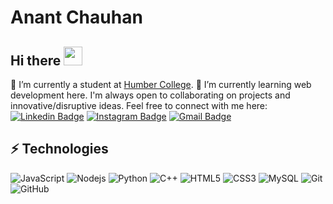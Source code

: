 # Anant Chauhan 
## Hi there <img src="https://raw.githubusercontent.com/aemmadi/aemmadi/master/wave.gif" width="30">
🔭 I’m currently a student at [Humber College](https://humber.ca/). 🌱 I’m currently learning web development here. I'm always open to collaborating on projects and innovative/disruptive ideas. Feel free to connect with me here:
[![Linkedin Badge](https://img.shields.io/badge/-AnantChauhan-blue?style=flat-square&logo=Linkedin&logoColor=white&link=https://www.linkedin.com/in/anirudhemmadi/)](https://www.linkedin.com/in/anirudhemmadi/)
[![Instagram Badge](https://img.shields.io/badge/-kanna6501-purple?style=flat-square&logo=instagram&logoColor=white&link=https://instagram.com/kanna6501/)](https://instagram.com/kanna6501)
[![Gmail Badge](https://img.shields.io/badge/-anantchauhan003@gmail.com-c14438?style=flat-square&logo=Gmail&logoColor=white&link=mailto:anantchauhan003@gmail.com)](mailto:anantchauhan003@gmail.com)
 
## ⚡ Technologies
![JavaScript](https://img.shields.io/badge/-JavaScript-black?style=flat-square&logo=javascript)
![Nodejs](https://img.shields.io/badge/-Nodejs-black?style=flat-square&logo=Node.js)
![Python](https://img.shields.io/badge/-Python-black?style=flat-square&logo=Python)
![C++](https://img.shields.io/badge/-C++-00599C?style=flat-square&logo=c)
![HTML5](https://img.shields.io/badge/-HTML5-E34F26?style=flat-square&logo=html5&logoColor=white)
![CSS3](https://img.shields.io/badge/-CSS3-1572B6?style=flat-square&logo=css3)
![MySQL](https://img.shields.io/badge/-MySQL-black?style=flat-square&logo=mysql)
![Git](https://img.shields.io/badge/-Git-black?style=flat-square&logo=git)
![GitHub](https://img.shields.io/badge/-GitHub-181717?style=flat-square&logo=github)
